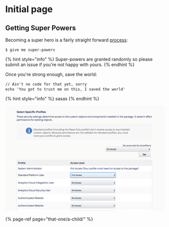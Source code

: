 # Initial page

## Getting Super Powers

Becoming a super hero is a fairly straight forward [process](that-one/a-child/grandchild.md):

```
$ give me super-powers
```

{% hint style="info" %}
 Super-powers are granted randomly so please submit an issue if you're not happy with yours.
{% endhint %}

Once you're strong enough, save the world:

```
// Ain't no code for that yet, sorry
echo 'You got to trust me on this, I saved the world'
```

{% hint style="info" %}
sasas
{% endhint %}

![](.gitbook/assets/sfprofiles.png)

{% page-ref page="that-one/a-child/" %}

